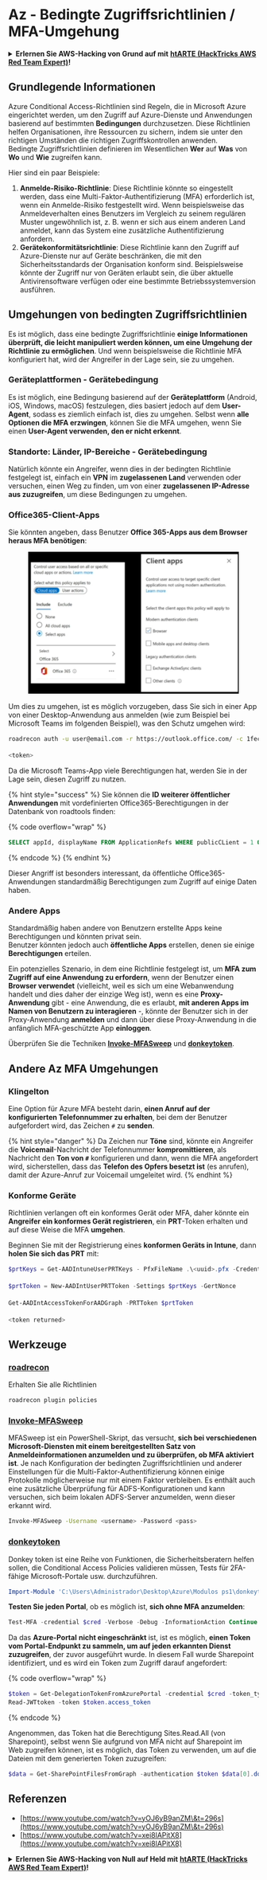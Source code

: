# Az - Bedingte Zugriffsrichtlinien / MFA-Umgehung

<details>

<summary><strong>Erlernen Sie AWS-Hacking von Grund auf mit</strong> <a href="https://training.hacktricks.xyz/courses/arte"><strong>htARTE (HackTricks AWS Red Team Expert)</strong></a><strong>!</strong></summary>

Andere Möglichkeiten, HackTricks zu unterstützen:

* Wenn Sie Ihr **Unternehmen in HackTricks beworben sehen möchten** oder **HackTricks im PDF-Format herunterladen möchten**, überprüfen Sie die [**ABONNEMENTPLÄNE**](https://github.com/sponsors/carlospolop)!
* Holen Sie sich das [**offizielle PEASS & HackTricks-Merch**](https://peass.creator-spring.com)
* Entdecken Sie [**The PEASS Family**](https://opensea.io/collection/the-peass-family), unsere Sammlung exklusiver [**NFTs**](https://opensea.io/collection/the-peass-family)
* **Treten Sie der** 💬 [**Discord-Gruppe**](https://discord.gg/hRep4RUj7f) oder der [**Telegram-Gruppe**](https://t.me/peass) bei oder **folgen** Sie uns auf **Twitter** 🐦 [**@hacktricks_live**](https://twitter.com/hacktricks_live)**.**
* **Teilen Sie Ihre Hacking-Tricks, indem Sie PRs an die** [**HackTricks**](https://github.com/carlospolop/hacktricks) und [**HackTricks Cloud**](https://github.com/carlospolop/hacktricks-cloud) GitHub-Repositories einreichen.

</details>

## Grundlegende Informationen

Azure Conditional Access-Richtlinien sind Regeln, die in Microsoft Azure eingerichtet werden, um den Zugriff auf Azure-Dienste und Anwendungen basierend auf bestimmten **Bedingungen** durchzusetzen. Diese Richtlinien helfen Organisationen, ihre Ressourcen zu sichern, indem sie unter den richtigen Umständen die richtigen Zugriffskontrollen anwenden.\
Bedingte Zugriffsrichtlinien definieren im Wesentlichen **Wer** auf **Was** von **Wo** und **Wie** zugreifen kann.

Hier sind ein paar Beispiele:

1. **Anmelde-Risiko-Richtlinie**: Diese Richtlinie könnte so eingestellt werden, dass eine Multi-Faktor-Authentifizierung (MFA) erforderlich ist, wenn ein Anmelde-Risiko festgestellt wird. Wenn beispielsweise das Anmeldeverhalten eines Benutzers im Vergleich zu seinem regulären Muster ungewöhnlich ist, z. B. wenn er sich aus einem anderen Land anmeldet, kann das System eine zusätzliche Authentifizierung anfordern.
2. **Gerätekonformitätsrichtlinie**: Diese Richtlinie kann den Zugriff auf Azure-Dienste nur auf Geräte beschränken, die mit den Sicherheitsstandards der Organisation konform sind. Beispielsweise könnte der Zugriff nur von Geräten erlaubt sein, die über aktuelle Antivirensoftware verfügen oder eine bestimmte Betriebssystemversion ausführen.

## Umgehungen von bedingten Zugriffsrichtlinien

Es ist möglich, dass eine bedingte Zugriffsrichtlinie **einige Informationen überprüft, die leicht manipuliert werden können, um eine Umgehung der Richtlinie zu ermöglichen**. Und wenn beispielsweise die Richtlinie MFA konfiguriert hat, wird der Angreifer in der Lage sein, sie zu umgehen.

### Geräteplattformen - Gerätebedingung

Es ist möglich, eine Bedingung basierend auf der **Geräteplattform** (Android, iOS, Windows, macOS) festzulegen, dies basiert jedoch auf dem **User-Agent**, sodass es ziemlich einfach ist, dies zu umgehen. Selbst wenn **alle Optionen die MFA erzwingen**, können Sie die MFA umgehen, wenn Sie einen **User-Agent verwenden, den er nicht erkennt**.

### Standorte: Länder, IP-Bereiche - Gerätebedingung

Natürlich könnte ein Angreifer, wenn dies in der bedingten Richtlinie festgelegt ist, einfach ein **VPN** im **zugelassenen Land** verwenden oder versuchen, einen Weg zu finden, um von einer **zugelassenen IP-Adresse aus zuzugreifen**, um diese Bedingungen zu umgehen.

### Office365-Client-Apps

Sie könnten angeben, dass Benutzer **Office 365-Apps aus dem Browser heraus MFA benötigen**:

<figure><img src="../../../.gitbook/assets/image (129).png" alt=""><figcaption></figcaption></figure>

Um dies zu umgehen, ist es möglich vorzugeben, dass Sie sich in einer App von einer Desktop-Anwendung aus anmelden (wie zum Beispiel bei Microsoft Teams im folgenden Beispiel), was den Schutz umgehen wird:
```bash
roadrecon auth -u user@email.com -r https://outlook.office.com/ -c 1fec8e78-bce4-4aaf-ab1b-5451cc387264 --tokrns-stdout

<token>
```
Da die Microsoft Teams-App viele Berechtigungen hat, werden Sie in der Lage sein, diesen Zugriff zu nutzen.

{% hint style="success" %}
Sie können die **ID weiterer öffentlicher Anwendungen** mit vordefinierten Office365-Berechtigungen in der Datenbank von roadtools finden:

{% code overflow="wrap" %}
```sql
SELECT appId, displayName FROM ApplicationRefs WHERE publicCLient = 1 ORDER BY displayName ASC
```
{% endcode %}
{% endhint %}

Dieser Angriff ist besonders interessant, da öffentliche Office365-Anwendungen standardmäßig Berechtigungen zum Zugriff auf einige Daten haben.

### Andere Apps

Standardmäßig haben andere von Benutzern erstellte Apps keine Berechtigungen und könnten privat sein.\
Benutzer könnten jedoch auch **öffentliche Apps** erstellen, denen sie einige **Berechtigungen** erteilen.

Ein potenzielles Szenario, in dem eine Richtlinie festgelegt ist, um **MFA zum Zugriff auf eine Anwendung zu erfordern**, wenn der Benutzer einen **Browser verwendet** (vielleicht, weil es sich um eine Webanwendung handelt und dies daher der einzige Weg ist), wenn es eine **Proxy-Anwendung** gibt - eine Anwendung, die es erlaubt, **mit anderen Apps im Namen von Benutzern zu interagieren** -, könnte der Benutzer sich in der Proxy-Anwendung **anmelden** und dann über diese Proxy-Anwendung in die anfänglich MFA-geschützte App **einloggen**.

Überprüfen Sie die Techniken [**Invoke-MFASweep**](az-conditional-access-policies-mfa-bypass.md#invoke-mfasweep) und [**donkeytoken**](az-conditional-access-policies-mfa-bypass.md#donkeytoken).

## Andere Az MFA Umgehungen

### Klingelton

Eine Option für Azure MFA besteht darin, **einen Anruf auf der konfigurierten Telefonnummer zu erhalten**, bei dem der Benutzer aufgefordert wird, das Zeichen `#` zu **senden**.

{% hint style="danger" %}
Da Zeichen nur **Töne** sind, könnte ein Angreifer die **Voicemail**-Nachricht der Telefonnummer **kompromittieren**, als Nachricht den **Ton von `#`** konfigurieren und dann, wenn die MFA angefordert wird, sicherstellen, dass das **Telefon des Opfers besetzt ist** (es anrufen), damit der Azure-Anruf zur Voicemail umgeleitet wird.
{% endhint %}

### Konforme Geräte

Richtlinien verlangen oft ein konformes Gerät oder MFA, daher könnte ein **Angreifer ein konformes Gerät registrieren**, ein **PRT**-Token erhalten und auf diese Weise die MFA **umgehen**.

Beginnen Sie mit der Registrierung eines **konformen Geräts in Intune**, dann **holen Sie sich das PRT** mit:
```powershell
$prtKeys = Get-AADIntuneUserPRTKeys - PfxFileName .\<uuid>.pfx -Credentials $credentials

$prtToken = New-AADIntUserPRTToken -Settings $prtKeys -GertNonce

Get-AADIntAccessTokenForAADGraph -PRTToken $prtToken

<token returned>
```
## Werkzeuge

### [roadrecon](https://github.com/dirkjanm/ROADtools)

Erhalten Sie alle Richtlinien
```bash
roadrecon plugin policies
```
### [Invoke-MFASweep](https://github.com/dafthack/MFASweep)

MFASweep ist ein PowerShell-Skript, das versucht, **sich bei verschiedenen Microsoft-Diensten mit einem bereitgestellten Satz von Anmeldeinformationen anzumelden und zu überprüfen, ob MFA aktiviert ist**. Je nach Konfiguration der bedingten Zugriffsrichtlinien und anderer Einstellungen für die Multi-Faktor-Authentifizierung können einige Protokolle möglicherweise nur mit einem Faktor verbleiben. Es enthält auch eine zusätzliche Überprüfung für ADFS-Konfigurationen und kann versuchen, sich beim lokalen ADFS-Server anzumelden, wenn dieser erkannt wird.
```bash
Invoke-MFASweep -Username <username> -Password <pass>
```
### [donkeytoken](https://github.com/silverhack/donkeytoken)

Donkey token ist eine Reihe von Funktionen, die Sicherheitsberatern helfen sollen, die Conditional Access Policies validieren müssen, Tests für 2FA-fähige Microsoft-Portale usw. durchzuführen.
```powershell
Import-Module 'C:\Users\Administrador\Desktop\Azure\Modulos ps1\donkeytoken' -Force
```
**Testen Sie jeden Portal**, ob es möglich ist, **sich ohne MFA anzumelden**:
```powershell
Test-MFA -credential $cred -Verbose -Debug -InformationAction Continue
```
Da das **Azure-Portal** **nicht eingeschränkt** ist, ist es möglich, **einen Token vom Portal-Endpunkt zu sammeln, um auf jeden erkannten Dienst zuzugreifen**, der zuvor ausgeführt wurde. In diesem Fall wurde Sharepoint identifiziert, und es wird ein Token zum Zugriff darauf angefordert:

{% code overflow="wrap" %}
```powershell
$token = Get-DelegationTokenFromAzurePortal -credential $cred -token_type microsoft.graph -extension_type Microsoft_Intune
Read-JWTtoken -token $token.access_token
```
{% endcode %}

Angenommen, das Token hat die Berechtigung Sites.Read.All (von Sharepoint), selbst wenn Sie aufgrund von MFA nicht auf Sharepoint im Web zugreifen können, ist es möglich, das Token zu verwenden, um auf die Dateien mit dem generierten Token zuzugreifen:
```powershell
$data = Get-SharePointFilesFromGraph -authentication $token $data[0].downloadUrl
```
## Referenzen

* [https://www.youtube.com/watch?v=yOJ6yB9anZM\&t=296s](https://www.youtube.com/watch?v=yOJ6yB9anZM\&t=296s)
* [https://www.youtube.com/watch?v=xei8lAPitX8](https://www.youtube.com/watch?v=xei8lAPitX8)

<details>

<summary><strong>Erlernen Sie AWS-Hacking von Null auf Held mit</strong> <a href="https://training.hacktricks.xyz/courses/arte"><strong>htARTE (HackTricks AWS Red Team Expert)</strong></a><strong>!</strong></summary>

Andere Möglichkeiten, HackTricks zu unterstützen:

* Wenn Sie Ihr **Unternehmen in HackTricks bewerben möchten** oder **HackTricks im PDF-Format herunterladen möchten**, überprüfen Sie die [**ABONNEMENTPLÄNE**](https://github.com/sponsors/carlospolop)!
* Holen Sie sich das [**offizielle PEASS & HackTricks-Merch**](https://peass.creator-spring.com)
* Entdecken Sie [**The PEASS Family**](https://opensea.io/collection/the-peass-family), unsere Sammlung exklusiver [**NFTs**](https://opensea.io/collection/the-peass-family)
* **Treten Sie der** 💬 [**Discord-Gruppe**](https://discord.gg/hRep4RUj7f) oder der [**Telegram-Gruppe**](https://t.me/peass) bei oder **folgen** Sie uns auf **Twitter** 🐦 [**@hacktricks_live**](https://twitter.com/hacktricks_live)**.**
* **Teilen Sie Ihre Hacking-Tricks, indem Sie PRs an die** [**HackTricks**](https://github.com/carlospolop/hacktricks) und [**HackTricks Cloud**](https://github.com/carlospolop/hacktricks-cloud) GitHub-Repositorys einreichen.

</details>
